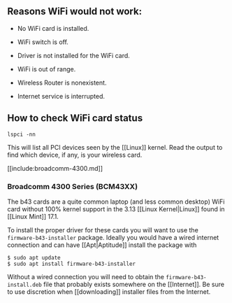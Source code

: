 ## Reasons WiFi would not work:

* No WiFi card is installed.

* WiFi switch is off.

* Driver is not installed for the WiFi card.

* WiFi is out of range.

* Wireless Router is nonexistent.

* Internet service is interrupted.

## How to check WiFi card status

```
lspci -nn
```

This will list all PCI devices seen by the [[Linux]] kernel. Read the output to find which device, if any, is your wireless card.

[[include:broadcomm-4300.md]]
### Broadcomm 4300 Series (BCM43XX)

The b43 cards are a quite common laptop (and less common desktop) WiFi card without 100% kernel support in the 3.13 [[Linux Kernel|Linux]] found in [[Linux Mint]] 17.1.

To install the proper driver for these cards you will want to use the `firmware-b43-installer` package. Ideally you would have a wired internet connection and can have [[Apt|Aptitude]] install the package with 

```
$ sudo apt update
$ sudo apt install firmware-b43-installer
```

Without a wired connection you will need to obtain the `firmware-b43-install.deb` file that probably exists somewhere on the [[Internet]]. Be sure to use discretion when [[downloading]] installer files from the Internet.
